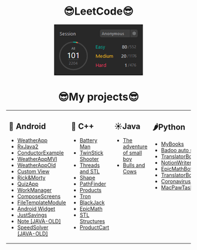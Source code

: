 <h1 align="center">😎LeetCode😎</h1>

<div align="center">
    <img src="https://github.com/PanVova/PanVova/blob/main/leetCode.PNG" alt="visitors">
</div>

<h1 align="center">😎My projects😎</h1>

<table><tr><td width="100%" valign="top">
 
 ## 👻 Android
   - [WeatherApp](https://github.com/PanVova/WeatherAPI-Hilt)
   - [RxJava2](https://github.com/PanVova/RxJava)
   - [ConductorExample](https://github.com/PanVova/Conductor-Example)
   - [WeatherAppMVI](https://github.com/PanVova/Weather-App-MVI)
   - [WeatherAppOld](https://github.com/PanVova/Weather-App-Kotlin)
   - [Custom View](https://github.com/PanVova/Custom-View)
   - [Rick&Morty](https://github.com/PanVova/Rick-Morty-Android)
   - [QuizApp](https://github.com/PanVova/QuizApp)
   - [WorkManager](https://github.com/PanVova/WorkManager)
   - [ComposeScreens](https://github.com/PanVova/Compose-Screens)
   - [FileTemplateModule](https://github.com/PanVova/FileTemplateModule)
   - [Android Widget](https://github.com/PanVova/BroadcastWidgetExample)
   - [JustSavings](https://github.com/PanVova/JustSavings-Java-android)
   - [Note [JAVA-OLD]](https://github.com/PanVova/Note-java-android)
   - [SpeedSolver [JAVA-OLD]](https://github.com/PanVova/SpeedSolver-Java-android)

</td><td  valign="top" width="50%">

 
 ## 🎩 C++
  - [Battery Man](https://github.com/PanVova/Battery-Man-CPP-UE4)
  - [TwinStick Shooter](https://github.com/PanVova/TwinStick-Shooter-CPP-UE4)
  - [Threads and STL](https://github.com/PanVova/Threads-and-STL-CPP)
  - [Shape](https://github.com/PanVova/Shape-CPP-QT)
  - [PathFinder](https://github.com/PanVova/PathFinder-CPP)
  - [Products](https://github.com/PanVova/Products-CPP-SQLITE)
  - [Tron](https://github.com/PanVova/Tron-CPP)
  - [BlackJack](https://github.com/PanVova/BlackJack-CPP)
  - [EpicMath](https://github.com/PanVova/Epic-Math-CPP-QT)
  - [STL Structures](https://github.com/PanVova/STL_Structures-CPP)
  - [ProductCart](https://github.com/PanVova/ProductCart-CPP-QT)
</td><td valign="top" width="50%">
 
 ## ☀️Java
  - [The adventure of small boy](https://github.com/PanVova/The-adventure-of-small-boy-java)
  - [Bulls and Cows](https://github.com/PanVova/BullsAndCows-Java-TelegramAPI)
</td><td valign="top" width="50%">
 
 ## 🌶Python
  - [MyBooks](https://github.com/PanVova/MyBooks-Python-Tkinter)
  - [Badoo auto swiper](https://github.com/PanVova/BadooAutoSwiper-Python)
  - [TranslatorBot](https://github.com/PanVova/TranslatorBot-Python)
  - [NotionWriter](https://github.com/PanVova/NotionWriter-Python)
  - [EpicMathBot](https://github.com/PanVova/EpicMathBot-Python)
  - [TranslatorBotTelegram](https://github.com/PanVova/TranslatorBotTelegram-Python)
  - [CoronavirusBot](https://github.com/PanVova/CoronavirusBot-Python)
  - [MacPawTask](https://github.com/PanVova/MacPawTask-Python)
</td></tr></table>
